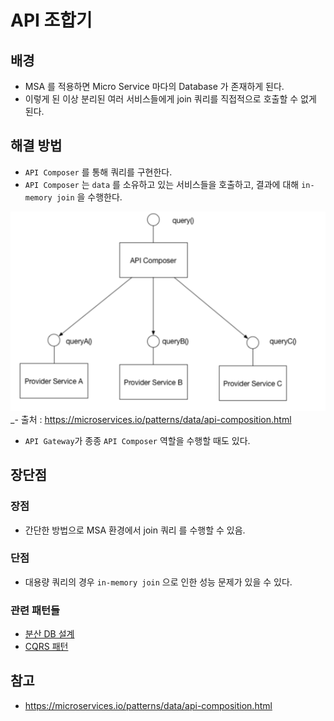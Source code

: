# API 조합기

## 배경

- MSA 를 적용하면 Micro Service 마다의 Database 가 존재하게 된다.
- 이렇게 된 이상 분리된 여러 서비스들에게 join 쿼리를 직접적으로 호출할 수 없게 된다.

## 해결 방법

- `API Composer` 를 통해 쿼리를 구현한다.
- `API Composer` 는 `data` 를 소유하고 있는 서비스들을 호출하고, 결과에 대해 `in-memory join` 을 수행한다.

![img.png](img.png)
<br>_- 출처 : https://microservices.io/patterns/data/api-composition.html

- `API Gateway`가 종종 `API Composer` 역할을 수행할 때도 있다.

## 장단점

### 장점

- 간단한 방법으로 MSA 환경에서 join 쿼리 를 수행할 수 있음.

### 단점

- 대용량 쿼리의 경우 `in-memory join` 으로 인한 성능 문제가 있을 수 있다.

### 관련 패턴들

- [분산 DB 설계](https://github.com/TonyJev93/Study/blob/main/Architecture/MSA/%EB%B6%84%EC%82%B0%EB%8D%B0%EC%9D%B4%ED%84%B0%EC%BF%BC%EB%A6%AC/%EB%B6%84%EC%82%B0DB%EC%A1%B0%ED%9A%8C%EC%84%A4%EA%B3%84/%EB%B6%84%EC%82%B0-DB-%EC%A1%B0%ED%9A%8C-%EC%84%A4%EA%B3%84.md)
- [CQRS 패턴](https://github.com/TonyJev93/Study/blob/main/Architecture/CQRS/CQRS.md)

## 참고

- https://microservices.io/patterns/data/api-composition.html